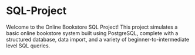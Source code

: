 # SQL-Project
Welcome to the Online Bookstore SQL Project! This project simulates a basic online bookstore system built using PostgreSQL, complete with a structured database, data import, and a variety of beginner-to-intermediate level SQL queries.

